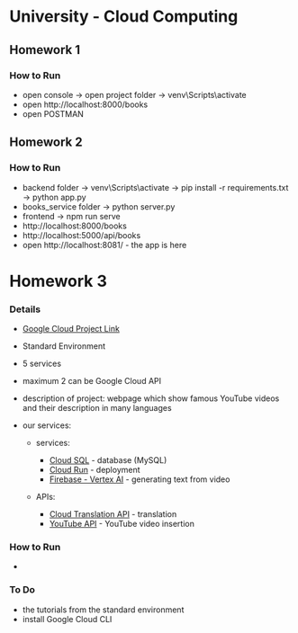 # University - Cloud Computing


## Homework 1

### How to Run

- open console -> open project folder -> venv\Scripts\activate
- open http://localhost:8000/books
- open POSTMAN


## Homework 2

### How to Run

- backend folder -> venv\Scripts\activate -> pip install -r requirements.txt -> python app.py
- books_service folder -> python server.py
- frontend -> npm run serve
- http://localhost:8000/books
- http://localhost:5000/api/books
- open http://localhost:8081/ - the app is here


# Homework 3

### Details

- [Google Cloud Project Link](https://console.cloud.google.com/home/dashboard?invt=Abt8_w&project=proiect-cloudcomputing)
- Standard Environment
- 5 services
- maximum 2 can be Google Cloud API
- description of project: webpage which show famous YouTube videos and their description in many languages

- our services:

    - services:

        - [Cloud SQL](https://console.cloud.google.com/sql/choose-instance-engine?invt=Abt9Bg&project=proiect-cloudcomputing) - database (MySQL)
        - [Cloud Run](https://console.cloud.google.com/run?invt=Abt8_w&project=proiect-cloudcomputing) - deployment
        - [Firebase - Vertex AI](https://console.firebase.google.com/u/0/project/proiect-cloudcomputing/genai) - generating text from video
    
    - APIs:

        - [Cloud Translation API](https://console.cloud.google.com/apis/library/translate.googleapis.com?invt=Abt9DA&project=skilled-mile-455515-t8) - translation
        - [YouTube API](https://console.cloud.google.com/apis/library/youtube.googleapis.com?invt=Abt9HA&project=skilled-mile-455515-t8) - YouTube video insertion


### How to Run

- 


### To Do

- the tutorials from the standard environment
- install Google Cloud CLI